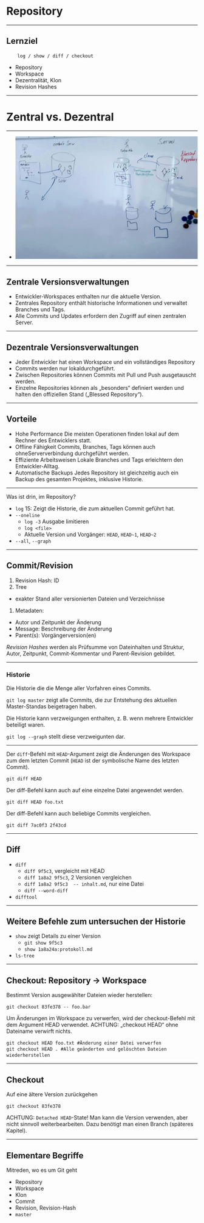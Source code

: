 # Repository

_________________________________________

## Lernziel

```
    log / show / diff / checkout
```

 * Repository
 * Workspace
 * Dezentralität, Klon
 * Revision Hashes

_________________________________________

# Zentral vs. Dezentral

_________________________________________


 * ![Zentral vs. dezentral](01/zentral-dezentral.jpg)


_________________________________________

## Zentrale Versionsverwaltungen

 * Entwickler-Workspaces enthalten nur die aktuelle Version.
 * Zentrales Repository enthält historische Informationen und verwaltet
Branches und Tags.
 * Alle Commits und Updates erfordern den Zugriff auf einen zentralen Server.

_________________________________________

## Dezentrale Versionsverwaltungen

 * Jeder Entwickler hat einen Workspace und ein vollständiges Repository
 * Commits werden nur lokaldurchgeführt.
 * Zwischen Repositories können Commits mit Pull und Push ausgetauscht
werden.
 * Einzelne Repositories können als „besonders“ definiert werden und
halten den offiziellen Stand („Blessed Repository“).


_________________________________________

## Vorteile

 * Hohe Performance
  Die meisten Operationen finden lokal auf dem Rechner des Entwicklers statt.
 * Offline Fähigkeit
   Commits, Branches, Tags können auch ohneSerververbindung durchgeführt werden.
 * Effiziente Arbeitsweisen
   Lokale Branches und Tags erleichtern den Entwickler-Alltag.
 * Automatische Backups
   Jedes Repository ist gleichzeitig auch ein Backup des gesamten Projektes, inklusive Historie.

_________________________________________

Was ist drin, im Repository?

 * `log` 15: Zeigt die Historie, die zum aktuellen Commit geführt hat.
 * `--oneline`
     - `log -3` Ausgabe limitieren
     - `log <file>`
   - Aktuelle Version und Vorgänger: `HEAD`, `HEAD~1`, `HEAD~2`
 * `--all`, `--graph`


_________________________________________


## Commit/Revision

 1. Revision Hash: ID
 1. Tree
   - exakter Stand aller versionierten Dateien und Verzeichnisse
 1. Metadaten:
   - Autor und Zeitpunkt der Änderung
   - Message: Beschreibung der Änderung
   - Parent(s): Vorgängerversion(en)

*Revision Hashes* werden als Prüfsumme von Dateinhalten und Struktur, Autor, Zeitpunkt, Commit-Kommentar und Parent-Revision gebildet.

_________________________________________


### Historie

Die Historie die die Menge aller Vorfahren eines Commits.

`git log master` zeigt alle Commits, die zur Entstehung des aktuellen Master-Standas beigetragen haben.

Die Historie kann verzweigungen enthalten,
z. B. wenn mehrere Entwickler beteiligt waren.

`git log --graph` stellt diese verzweigunten dar.
_________________________________________

Der `diff`-Befehl mit `HEAD`-Argument zeigt die Änderungen des
Workspace zum dem letzten Commit (`HEAD` ist der symbolische Name
des letzten Commit).

    git diff HEAD

Der diff-Befehl kann auch auf eine einzelne Datei angewendet werden.

    git diff HEAD foo.txt

Der diff-Befehl kann auch beliebige Commits vergleichen.

    git diff 7ac0f3 2f43cd

_________________________________________

##  Diff

   - `diff`
      - `diff 9f5c3`, vergleicht mit HEAD
      - `diff 1a8a2 9f5c3`, 2 Versionen vergleichen
      - `diff 1a8a2 9f5c3  -- inhalt.md`, nur eine Datei
      - `diff --word-diff`
   - `difftool`


_________________________________________

##  Weitere Befehle zum untersuchen der Historie

   - `show` zeigt Details zu einer Version
      - `git show 9f5c3`
      - `show 1a8a24a:protokoll.md`
   - `ls-tree`

_________________________________________

## Checkout: Repository -> Workspace

Bestimmt Version ausgewählter Dateien wieder herstellen:


    git checkout 83fe378 -- foo.bar

Um Änderungen im Workspace zu verwerfen, wird der checkout-Befehl mit dem
Argument HEAD verwendet. ACHTUNG: „checkout HEAD“ ohne Dateiname verwirft nichts.

    git checkout HEAD foo.txt #Änderung einer Datei verwerfen
    git checkout HEAD . #Alle geänderten und gelöschten Dateien wiederherstellen

_________________________________________

## Checkout

Auf eine ältere Version zurückgehen

    git checkout 83fe378

ACHTUNG: `Detached HEAD`-State! Man kann die Version verwenden, aber nicht sinnvoll weiterbearbeiten. Dazu benötigt man einen Branch (späteres Kapitel).

_________________________________________

## Elementare Begriffe

Mitreden, wo es um Git geht
   * Repository
   * Workspace
   * Klon
   * Commit
   * Revision, Revision-Hash
   * `master`

